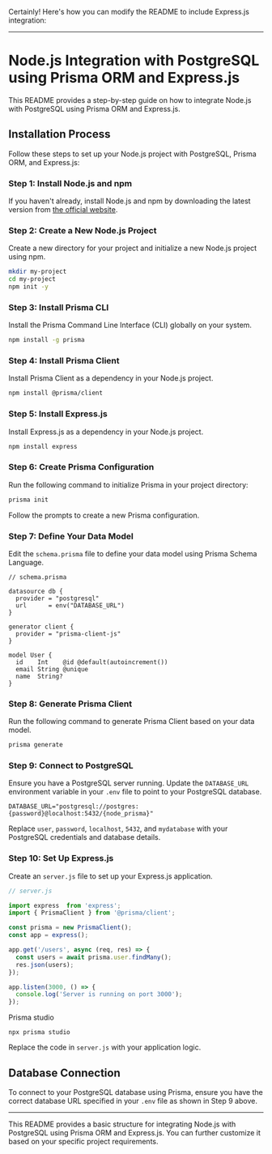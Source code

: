 Certainly! Here's how you can modify the README to include Express.js integration:

---

# Node.js Integration with PostgreSQL using Prisma ORM and Express.js

This README provides a step-by-step guide on how to integrate Node.js with PostgreSQL using Prisma ORM and Express.js.

## Installation Process

Follow these steps to set up your Node.js project with PostgreSQL, Prisma ORM, and Express.js:

### Step 1: Install Node.js and npm

If you haven't already, install Node.js and npm by downloading the latest version from [the official website](https://nodejs.org/).

### Step 2: Create a New Node.js Project

Create a new directory for your project and initialize a new Node.js project using npm.

```bash
mkdir my-project
cd my-project
npm init -y
```

### Step 3: Install Prisma CLI

Install the Prisma Command Line Interface (CLI) globally on your system.

```bash
npm install -g prisma
```

### Step 4: Install Prisma Client

Install Prisma Client as a dependency in your Node.js project.

```bash
npm install @prisma/client
```

### Step 5: Install Express.js

Install Express.js as a dependency in your Node.js project.

```bash
npm install express
```

### Step 6: Create Prisma Configuration

Run the following command to initialize Prisma in your project directory:

```bash
prisma init
```

Follow the prompts to create a new Prisma configuration.

### Step 7: Define Your Data Model

Edit the `schema.prisma` file to define your data model using Prisma Schema Language.

```prisma
// schema.prisma

datasource db {
  provider = "postgresql"
  url      = env("DATABASE_URL")
}

generator client {
  provider = "prisma-client-js"
}

model User {
  id    Int    @id @default(autoincrement())
  email String @unique
  name  String?
}
```

### Step 8: Generate Prisma Client

Run the following command to generate Prisma Client based on your data model.

```bash
prisma generate
```

### Step 9: Connect to PostgreSQL

Ensure you have a PostgreSQL server running. Update the `DATABASE_URL` environment variable in your `.env` file to point to your PostgreSQL database.

```
DATABASE_URL="postgresql://postgres:{password}@localhost:5432/{node_prisma}"
```

Replace `user`, `password`, `localhost`, `5432`, and `mydatabase` with your PostgreSQL credentials and database details.

### Step 10: Set Up Express.js

Create an `server.js` file to set up your Express.js application.

```javascript
// server.js

import express  from 'express';
import { PrismaClient } from '@prisma/client';

const prisma = new PrismaClient();
const app = express();

app.get('/users', async (req, res) => {
  const users = await prisma.user.findMany();
  res.json(users);
});

app.listen(3000, () => {
  console.log('Server is running on port 3000');
});
```


Prisma studio
```
npx prisma studio
```
Replace the code in `server.js` with your application logic.

## Database Connection

To connect to your PostgreSQL database using Prisma, ensure you have the correct database URL specified in your `.env` file as shown in Step 9 above.

---

This README provides a basic structure for integrating Node.js with PostgreSQL using Prisma ORM and Express.js. You can further customize it based on your specific project requirements.